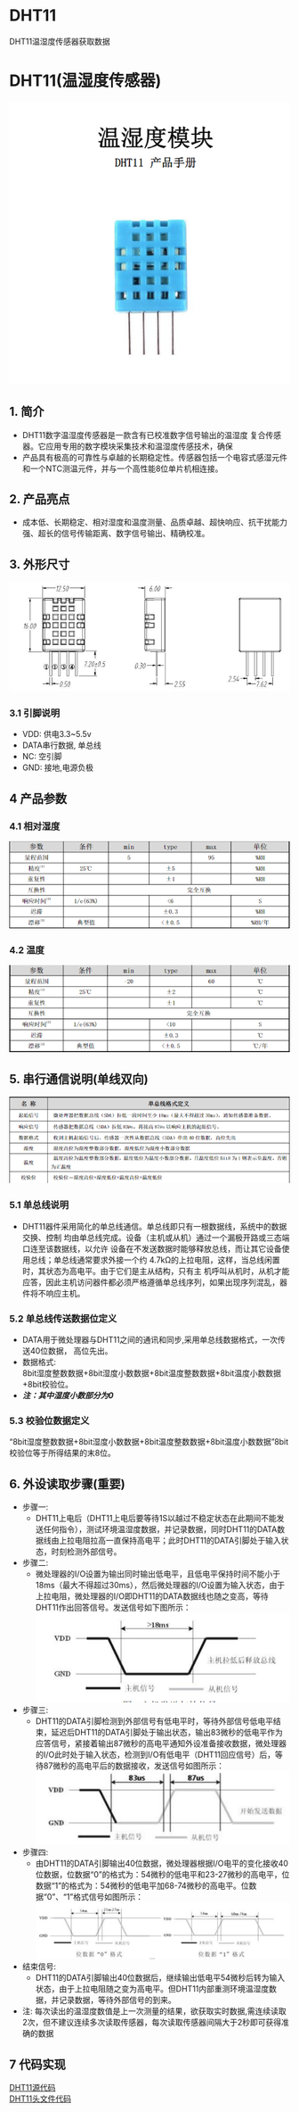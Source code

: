 # DHT11
DHT11温湿度传感器获取数据

# DHT11(温湿度传感器)
![DHT11](data/DHT11.png)
<!-- ![DHT11](data/DHT11.jpg) -->
## 1. 简介
- DHT11数字温湿度传感器是一款含有已校准数字信号输出的温湿度
复合传感器。它应用专用的数字模块采集技术和温湿度传感技术，确保
- 产品具有极高的可靠性与卓越的长期稳定性。传感器包括一个电容式感湿元件和一个NTC测温元件，并与一个高性能8位单片机相连接。
## 2. 产品亮点
- 成本低、长期稳定、相对湿度和温度测量、品质卓越、超快响应、抗干扰能力强、超长的信号传输距离、数字信号输出、精确校准。
## 3. 外形尺寸
![DHT11外形尺寸](data/DHT11_产品尺寸.png)
### 3.1 引脚说明
- VDD: 供电3.3~5.5v
- DATA串行数据, 单总线
- NC: 空引脚
- GND: 接地,电源负极
## 4 产品参数
### 4.1 相对湿度
![相对湿度性能表](data/DHT11_相对湿度.png)
### 4.2 温度
![温度性能表](data/DHT11_温度性能表.png)
## 5. 串行通信说明(单线双向)
![单总线定义格式](data/DHT11_单总线定义格式.png)
### 5.1 单总线说明
- DHT11器件采用简化的单总线通信。单总线即只有一根数据线，系统中的数据交换、控制
均由单总线完成。设备（主机或从机）通过一个漏极开路或三态端口连至该数据线，以允许
设备在不发送数据时能够释放总线，而让其它设备使用总线；单总线通常要求外接一个约
4.7kΩ的上拉电阻，这样，当总线闲置时，其状态为高电平。由于它们是主从结构，只有主
机呼叫从机时，从机才能应答，因此主机访问器件都必须严格遵循单总线序列，如果出现序列混乱，器件将不响应主机。
### 5.2 单总线传送数据位定义
- DATA用于微处理器与DHT11之间的通讯和同步,采用单总线数据格式，一次传送40位数据，
高位先出。
- 数据格式:  
8bit湿度整数数据+8bit湿度小数数据+8bit温度整数数据+8bit温度小数数据+8bit校验位。
- ***注：其中湿度小数部分为0***
### 5.3 校验位数据定义
“8bit湿度整数数据+8bit湿度小数数据+8bit温度整数数据+8bit温度小数数据”8bit校验位等于所得结果的末8位。
## 6. 外设读取步骤(重要)
- 步骤一:
  - DHT11上电后（DHT11上电后要等待1S以越过不稳定状态在此期间不能发送任何指令），测试环境温湿度数据，并记录数据，同时DHT11的DATA数据线由上拉电阻拉高一直保持高电平；此时DHT11的DATA引脚处于输入状态，时刻检测外部信号。
- 步骤二:
  - 微处理器的I/O设置为输出同时输出低电平，且低电平保持时间不能小于18ms（最大不得超过30ms），然后微处理器的I/O设置为输入状态，由于上拉电阻，微处理器的I/O即DHT11的DATA数据线也随之变高，等待DHT11作出回答信号。发送信号如下图所示：
  ![主机发送起始信号](data/主机发送起始信号.png)
- 步骤三: 
  - DHT11的DATA引脚检测到外部信号有低电平时，等待外部信号低电平结束，延迟后DHT11的DATA引脚处于输出状态，输出83微秒的低电平作为应答信号，紧接着输出87微秒的高电平通知外设准备接收数据，微处理器的I/O此时处于输入状态，检测到I/O有低电平（DHT11回应信号）后，等待87微秒的高电平后的数据接收，发送信号如图所示：
  ![从机响应信号](data/从机响应信号.png)
- 步骤四:
  - 由DHT11的DATA引脚输出40位数据，微处理器根据I/O电平的变化接收40位数据，位数据“0”的格式为：54微秒的低电平和23-27微秒的高电平，位数据“1”的格式为：54微秒的低电平加68-74微秒的高电平。位数据“0”、“1”格式信号如图所示：
  ![](data/数据格式.png)
- 结束信号:
  - DHT11的DATA引脚输出40位数据后，继续输出低电平54微秒后转为输入状态，由于上拉电阻随之变为高电平。但DHT11内部重测环境温湿度数据，并记录数据，等待外部信号的到来。
- 注: 每次读出的温湿度数值是上一次测量的结果，欲获取实时数据,需连续读取2次，但不建议连续多次读取传感器，每次读取传感器间隔大于2秒即可获得准确的数据
## 7 代码实现
[DHT11源代码](./User/DHT11/dht11.c)  
[DHT11头文件代码](./User/DHT11/dht11.h)
